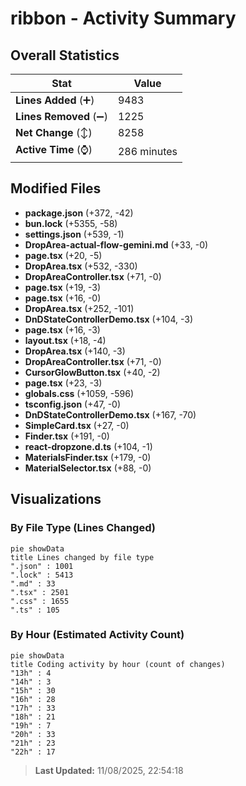 # ribbon - Activity Summary 

## Overall Statistics

| Stat                   | Value                                                             |
| ---------------------- | ----------------------------------------------------------------- |
| **Lines Added** (➕)   | 9483                                          |
| **Lines Removed** (➖) | 1225                                        |
| **Net Change** (↕)    | 8258                |
| **Active Time** (⌚)   | 286 minutes |


## Modified Files
- **package.json** (+372, -42)
- **bun.lock** (+5355, -58)
- **settings.json** (+539, -1)
- **DropArea-actual-flow-gemini.md** (+33, -0)
- **page.tsx** (+20, -5)
- **DropArea.tsx** (+532, -330)
- **DropAreaController.tsx** (+71, -0)
- **page.tsx** (+19, -3)
- **page.tsx** (+16, -0)
- **DropArea.tsx** (+252, -101)
- **DnDStateControllerDemo.tsx** (+104, -3)
- **page.tsx** (+16, -3)
- **layout.tsx** (+18, -4)
- **DropArea.tsx** (+140, -3)
- **DropAreaController.tsx** (+71, -0)
- **CursorGlowButton.tsx** (+40, -2)
- **page.tsx** (+23, -3)
- **globals.css** (+1059, -596)
- **tsconfig.json** (+47, -0)
- **DnDStateControllerDemo.tsx** (+167, -70)
- **SimpleCard.tsx** (+27, -0)
- **Finder.tsx** (+191, -0)
- **react-dropzone.d.ts** (+104, -1)
- **MaterialsFinder.tsx** (+179, -0)
- **MaterialSelector.tsx** (+88, -0)

## Visualizations

### By File Type (Lines Changed)

```mermaid
pie showData
title Lines changed by file type
".json" : 1001
".lock" : 5413
".md" : 33
".tsx" : 2501
".css" : 1655
".ts" : 105
```

### By Hour (Estimated Activity Count)

```mermaid
pie showData
title Coding activity by hour (count of changes)
"13h" : 4
"14h" : 3
"15h" : 30
"16h" : 28
"17h" : 33
"18h" : 21
"19h" : 7
"20h" : 33
"21h" : 23
"22h" : 17
```


> **Last Updated:** 11/08/2025, 22:54:18